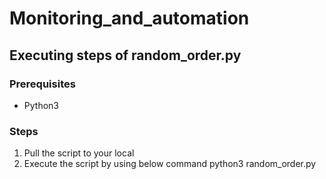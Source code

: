# Monitoring_and_automation

## Executing steps of random_order.py ##

### Prerequisites ###
- Python3

### Steps ###
1. Pull the script to your local
2. Execute the script by using below command
       python3 random_order.py
